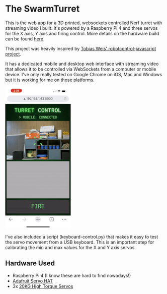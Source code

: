 # The SwarmTurret 

This is the web app for a 3D printed, websockets controlled Nerf turret with streaming video I built. It's powered by a Raspberry Pi 4 and three servos for the X axis, Y axis and firing control. More details on the hardware build can be found [here](https://alexmeub.com/building-a-web-controlled-nerf-turret/).

This project was heavily inspired by [Tobias Weis' robotcontrol-javascript project](https://github.com/TobiasWeis/robotcontrol-javascript).

It has a dedicated mobile and desktop web interface with streaming video that allows it to be controlled via WebSockets from a computer or mobile device. I've only really tested on Google Chrome on iOS, Mac and Windows but it is working for me on those platforms.

![Nerf Turret Prototype](/nerf-turret-mobile.gif)

I've also included a script (keyboard-control.py) that makes it easy to test the servo movement from a USB keyboard. This is an important step for calibrating the min and max values for the X and Y axis servos.

## Hardware Used

* Raspberry Pi 4 (I know these are hard to find nowadays!)
* [Adafruit Servo HAT](https://www.adafruit.com/product/2327)
* 3x [20KG High Torque Servos](https://www.amazon.com/gp/product/B076CNKQX4/ref=ppx_yo_dt_b_search_asin_title?ie=UTF8&psc=1)


